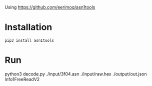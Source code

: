 Using https://github.com/eerimoq/asn1tools

# Installation
`pip3 install asn1tools`

# Run
python3 decode.py ./input/3f04.asn ./input/raw.hex ./output/out.json Info1FreeReadV2